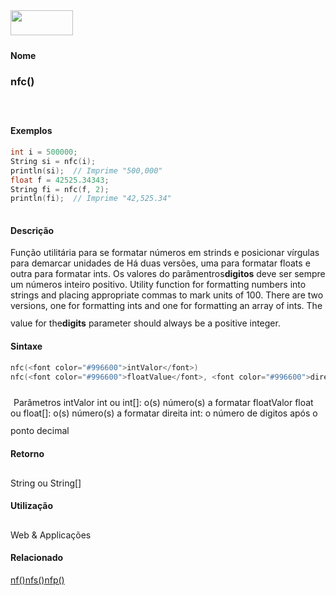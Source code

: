 <img height="40" src="../images/1pix.gif" width="100"/>
<img height="1" src="../images/1pix.gif" width="20"/>
<img height="1" src="../images/1pix.gif" width="555"/>

#### Nome
### nfc()
<img height="25" src="../images/1pix.gif" width="1"/>

#### Exemplos

```pde
int i = 500000; 
String si = nfc(i); 
println(si);  // Imprime "500,000" 
float f = 42525.34343; 
String fi = nfc(f, 2); 
println(fi);  // Imprime "42,525.34" 
 

```

#### Descrição
Função utilitária para se
formatar números em strinds e posicionar vírgulas para
demarcar unidades de Há duas versões, uma
para formatar floats e outra para formatar ints. Os valores do
parâmentros**digitos** deve ser sempre um números inteiro positivo.
Utility function for formatting numbers into strings and placing
appropriate commas to mark units of 100. There are two versions, one
for formatting ints and one for formatting an array of ints. The value
for the**digits** parameter should always be a positive integer.
<img height="25" src="../images/1pix.gif" width="1"/>

#### Sintaxe
```pde
nfc(<font color="#996600">intValor</font>)
nfc(<font color="#996600">floatValue</font>, <font color="#996600">direita</font>)

```
<img height="25" src="../images/1pix.gif" width="1"/>
Parâmetros
intValor
int ou int[]: o(s) número(s) a formatar
floatValor
float ou float[]: o(s) número(s) a formatar
direita
int: o número de digitos após o ponto decimal
<img height="25" src="../images/1pix.gif" width="1"/>

#### Retorno

	
String ou String[]
<img height="25" src="../images/1pix.gif" width="1"/>

#### Utilização

	
Web & Applicações
<img height="25" src="../images/1pix.gif" width="1"/>

#### Relacionado
[nf()](nf_)[nfs()](nfs_)[nfp()](nfp_)

